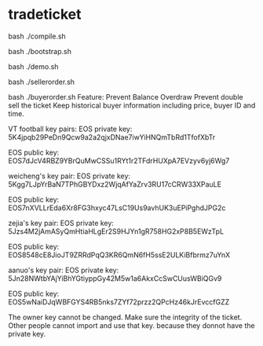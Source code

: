 # tradeticket
bash ./compile.sh

bash ./bootstrap.sh

bash ./demo.sh

bash ./sellerorder.sh

bash ./buyerorder.sh
Feature: 
Prevent Balance Overdraw
Prevent double sell the ticket
Keep historical buyer information including price, buyer ID and time.

VT football key pairs:
EOS private key:
5K4jpqb29PeDn9Qcw9a2a2qjxDNae7iwYiHNQmTbRd1TfofXbTr

EOS public key:
EOS7dJcV4RBZ9YBrQuMwCSSu1RYt1r2TFdrHUXpA7EVzyv6yj6Wg7


weicheng's key pair: 
EOS private key:
5Kgg7LJpYrBaN7TPhGBYDxz2WjqAfYaZrv3RU17cCRW33XPauLE

EOS public key:
EOS7nXVLLrEda6Xr8FG3hxyc47LsC19Us9avhUK3uEPiPghdJPG2c

zejia's key pair:
EOS private key:
5Jzs4M2jAmASyQmHtiaHLgEr2S9HJYn1gR758HG2xP8B5EWzTpL

EOS public key:
EOS8548cE8JioJT9ZRRdPqQ3KR6QmN6fH5ssE2ULKiBfbrmz7uYnX

aanuo's key pair:
EOS private key:
5Jn28NWtbYAjYiBhYGtiyppGy42M5w1a6AkxCcSwCUusWBiQGv9

EOS public key:
EOS5wNaiDJqWBFGYS4RB5nks7ZYf72przz2QPcHz46kJrEvccfGZZ


The owner key cannot be changed. Make sure the integrity of the ticket.
Other people cannot import and use that key. because they donnot have the private key.